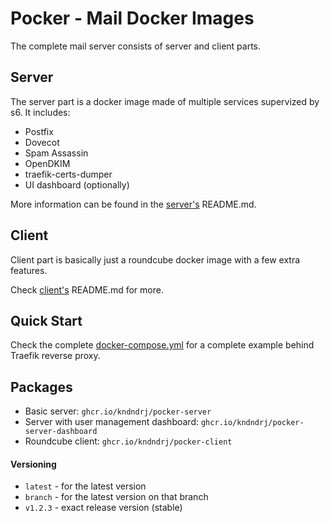 # Pocker - Mail Docker Images

The complete mail server consists of server and client parts.

## Server
The server part is a docker image made of multiple services supervized by s6. It includes:
- Postfix
- Dovecot
- Spam Assassin
- OpenDKIM
- traefik-certs-dumper
- UI dashboard (optionally)

More information can be found in the [server's](./server/) README.md.

## Client
Client part is basically just a roundcube docker image with a few extra features.

Check [client's](./client/) README.md for more.

## Quick Start
Check the complete [docker-compose.yml](./examples/docker-compose-complete.yml) for a complete example behind Traefik reverse proxy.

## Packages
- Basic server: `ghcr.io/kndndrj/pocker-server`
- Server with user management dashboard: `ghcr.io/kndndrj/pocker-server-dashboard`
- Roundcube client: `ghcr.io/kndndrj/pocker-client`

#### Versioning
- `latest` - for the latest version
- `branch` - for the latest version on that branch
- `v1.2.3` - exact release version (stable)
